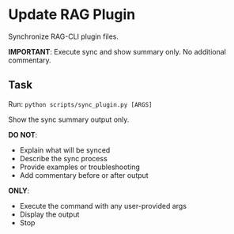 # Update RAG Plugin

Synchronize RAG-CLI plugin files.

**IMPORTANT**: Execute sync and show summary only. No additional commentary.

## Task

Run: `python scripts/sync_plugin.py [ARGS]`

Show the sync summary output only.

**DO NOT**:
- Explain what will be synced
- Describe the sync process
- Provide examples or troubleshooting
- Add commentary before or after output

**ONLY**:
- Execute the command with any user-provided args
- Display the output
- Stop
